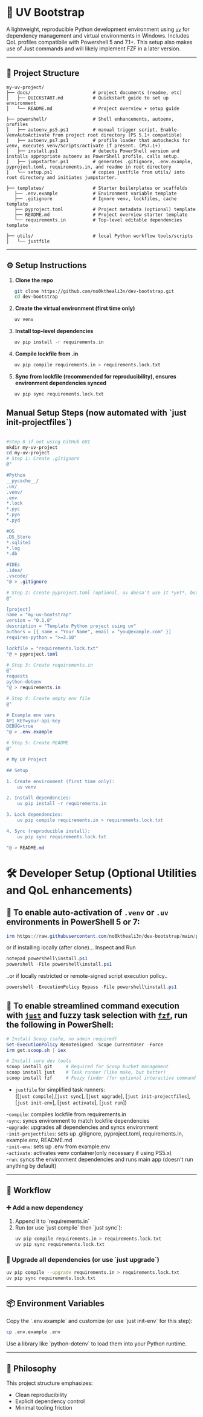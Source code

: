 # 🧬 UV Bootstrap

A lightweight, reproducible Python development environment using [`uv`](https://github.com/astral-sh/uv) for dependency management and virtual environments in Windows.  Includes QoL profiles compatibile with Powershell 5 and 7.1+.  This setup also makes use of Just commands and will likely implement FZF in a later version. 

---

## 📁 Project Structure

```plaintext
my-uv-project/
├── docs/                       # project documents (readme, etc)
│   ├── QUICKSTART.md           # Quickstart guide to set up environment
│   └── README.md               # Project overview + setup guide

├── powershell/                 # Shell enhancements, autoenv, profiles
│   ├── autoenv_ps5.ps1         # manual trigger script, Enable-VenvAutoActivate from project root directory (PS 5.1+ compatible)
│   ├── autoenv_ps7.ps1         # profile loader that autochecks for venv, executes venv/Scripts/activate if present. (PS7.1+)
│   ├── install.ps1             # detects PowerShell version and installs appropriate autoenv as PowerShell profile, calls setup.
|   ├── jumpstarter.ps1         # generates .gitignore, .env.example, pyproject.toml, requirements.in, and readme in root directory
|   └── setup.ps1               # copies justfile from utils/ into root directory and initiates jumpstarter.

├── templates/                  # Starter boilerplates or scaffolds
   ├── .env.example             # Environment variable template
   ├── .gitignore               # Ignore venv, lockfiles, cache template
   ├── pyproject.toml           # Project metadata (optional) template
   ├── README.md                # Project overview starter template
   └── requirements.in          # Top-level editable dependencies template
   
├── utils/                      # local Python workflow tools/scripts
│   └── justfile
```

---

## ⚙️ Setup Instructions

1. **Clone the repo**
```bash
   git clone https://github.com/no0ktheali3n/dev-bootstrap.git
   cd dev-bootstrap
```

2. **Create the virtual environment (first time only)**
```bash
   uv venv
```

3. **Install top-level dependencies**
```bash
   uv pip install -r requirements.in
```

4. **Compile lockfile from .in**
```bash
   uv pip compile requirements.in > requirements.lock.txt
```

5. **Sync from lockfile (recommended for reproducibility), ensures environment dependencies synced**
```bash
   uv pip sync requirements.lock.txt
```


## Manual Setup Steps (now automated with \`just init-projectfiles\`)

```powershell

#Step 0 if not using GitHub GUI
mkdir my-uv-project
cd my-uv-project
# Step 1: Create .gitignore
@"

#Python
__pycache__/
.uv/
.venv/
.env
*.lock
*.pyc
*.pyo
*.pyd

#OS
.DS_Store
*.sqlite3
*.log
*.db

#IDEs
.idea/
.vscode/
"@ > .gitignore

# Step 2: Create pyproject.toml (optional, uv doesn't use it *yet*, but good future-proofing).  Currently not automated; update name and version updating with project
@"

[project]
name = "my-uv-bootstrap"
version = "0.1.0"
description = "Template Python project using uv"
authors = [{ name = "Your Name", email = "you@example.com" }]
requires-python = ">=3.10"

lockfile = "requirements.lock.txt"
"@ > pyproject.toml

# Step 3: Create requirements.in
@"
requests
python-dotenv
"@ > requirements.in

# Step 4: Create empty env file
@"

# Example env vars
API_KEY=your-api-key
DEBUG=true
"@ > .env.example

# Step 5: Create README
@"

# My UV Project

## Setup

1. Create environment (first time only):
    uv venv

2. Install dependencies:
    uv pip install -r requirements.in

3. Lock dependencies:
    uv pip compile requirements.in > requirements.lock.txt

4. Sync (reproducible install):
    uv pip sync requirements.lock.txt

"@ > README.md

```

# 🛠️ Developer Setup (Optional Utilities and QoL enhancements)

## 🧪 To enable auto-activation of `.venv` or `.uv` environments in PowerShell 5 or 7:

```powershell
irm https://raw.githubusercontent.com/no0ktheali3n/dev-bootstrap/main/powershell/install.ps1 | iex
```

or if installing locally (after clone)...
Inspect and Run
```powershell
notepad powershell\install.ps1
powershell -File powershell\install.ps1
```

..or if locally restricted or remote-signed script execution policy..
```powershell
powershell -ExecutionPolicy Bypass -File powershell\install.ps1
```



## 🧪 To enable streamlined command execution with [`just`](https://github.com/casey/just) and fuzzy task selection with [`fzf`](https://github.com/junegunn/fzf), run the following in PowerShell:


```powershell
# Install Scoop (safe, no admin required)
Set-ExecutionPolicy RemoteSigned -Scope CurrentUser -Force
irm get.scoop.sh | iex

# Install core dev tools
scoop install git     # Required for Scoop bucket management
scoop install just    # Task runner (like make, but better)
scoop install fzf     # Fuzzy finder (for optional interactive command selection)
```

- `justfile` for simplified task runners:   
([`just compile`],[`just sync`], [`just upgrade`], [`just init-projectfiles`], [`just init-env`], [`just activate`], [`just run`])

-`compile`:            compiles lockfile from requirements.in  
-`sync`:               syncs environment to match lockfile dependencies  
-`upgrade`:            upgrades all dependencies and syncs environment  
-`init-projectfiles`:  sets up .gitignore, pyproject.toml, requirements.in, example.env, README.md  
-`init-env`:           sets up .env from example.env  
-`activate`:           activates venv container(only necessary if using PS5.x)  
-`run`:                syncs the environment dependencies and runs main app (doesn't run anything by default)  

---

## 🔄 Workflow

### ➕ Add a new dependency
1. Append it to \`requirements.in\`  
2. Run (or use \`just compile\` then \`just sync`\):
   ```bash
   uv pip compile requirements.in > requirements.lock.txt
   uv pip sync requirements.lock.txt
   ```

### 🔼 Upgrade all dependencies (or use \`just upgrade\`)
```bash
uv pip compile --upgrade requirements.in > requirements.lock.txt
uv pip sync requirements.lock.txt
```

---

## 📦 Environment Variables

Copy the \`.env.example\` and customize (or use \`just init-env\` for this step):
```bash
cp .env.example .env
```

Use a library like \`python-dotenv\` to load them into your Python runtime.

---

## 🧠 Philosophy

This project structure emphasizes:
- Clean reproducibility
- Explicit dependency control
- Minimal tooling friction